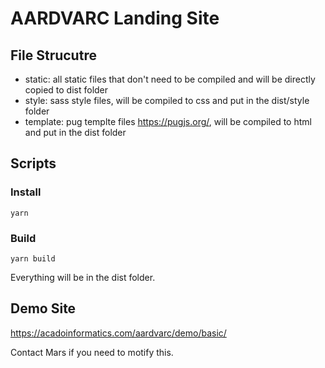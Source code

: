 # AARDVARC Landing Site
## File Strucutre
- static: all static files that don't need to be compiled and will be directly copied to dist folder
- style: sass style files, will be compiled to css and put in the dist/style folder
- template: pug templte files https://pugjs.org/, will be compiled to html and put in the dist folder

## Scripts
### Install
`yarn`

### Build
`yarn build`

Everything will be in the dist folder.

## Demo Site
https://acadoinformatics.com/aardvarc/demo/basic/

Contact Mars if you need to motify this.
